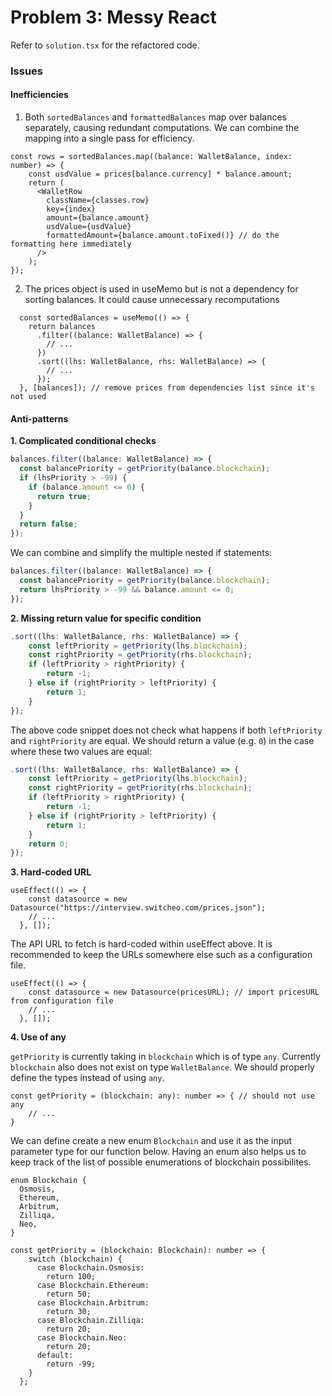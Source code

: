 # Problem 3: Messy React

Refer to `solution.tsx` for the refactored code.

### Issues

#### Inefficiencies

1. Both `sortedBalances` and `formattedBalances` map over balances separately, causing redundant computations. We can combine the mapping into a single pass for efficiency.

```tsx
const rows = sortedBalances.map((balance: WalletBalance, index: number) => {
    const usdValue = prices[balance.currency] * balance.amount;
    return (
      <WalletRow
        className={classes.row}
        key={index}
        amount={balance.amount}
        usdValue={usdValue}
        formattedAmount={balance.amount.toFixed()} // do the formatting here immediately
      />
    );
});
```


2. The prices object is used in useMemo but is not a dependency for sorting balances. It could cause unnecessary recomputations

```tsx
  const sortedBalances = useMemo(() => {
    return balances
      .filter((balance: WalletBalance) => {
        // ...
      })
      .sort((lhs: WalletBalance, rhs: WalletBalance) => {
        // ...
      });
  }, [balances]); // remove prices from dependencies list since it's not used
```

#### Anti-patterns

**1. Complicated conditional checks**

```ts
balances.filter((balance: WalletBalance) => {
  const balancePriority = getPriority(balance.blockchain);
  if (lhsPriority > -99) {
    if (balance.amount <= 0) {
      return true;
    }
  }
  return false;
});
```

We can combine and simplify the multiple nested if statements:

```ts
balances.filter((balance: WalletBalance) => {
  const balancePriority = getPriority(balance.blockchain);
  return lhsPriority > -99 && balance.amount <= 0;
});
```

**2. Missing return value for specific condition**

```ts
.sort((lhs: WalletBalance, rhs: WalletBalance) => {
    const leftPriority = getPriority(lhs.blockchain);
    const rightPriority = getPriority(rhs.blockchain);
    if (leftPriority > rightPriority) {
        return -1;
    } else if (rightPriority > leftPriority) {
        return 1;
    }
});
```

The above code snippet does not check what happens if both `leftPriority` and `rightPriority` are equal. We should return a value (e.g. `0`) in the case where these two values are equal:

```ts
.sort((lhs: WalletBalance, rhs: WalletBalance) => {
    const leftPriority = getPriority(lhs.blockchain);
    const rightPriority = getPriority(rhs.blockchain);
    if (leftPriority > rightPriority) {
        return -1;
    } else if (rightPriority > leftPriority) {
        return 1;
    }
    return 0;
});
```

**3. Hard-coded URL**

```tsx
useEffect(() => {
    const datasource = new Datasource("https://interview.switcheo.com/prices.json");
    // ...
  }, []);
```

The API URL to fetch is hard-coded within useEffect above. It is recommended to keep the URLs somewhere else such as a configuration file.

```tsx
useEffect(() => {
    const datasource = new Datasource(pricesURL); // import pricesURL from configuration file
    // ...
  }, []);
```

**4. Use of any**

`getPriority` is currently taking in `blockchain` which is of type `any`. Currently `blockchain` also does not exist on type `WalletBalance`. We should properly define the types instead of using `any`.

```tsx
const getPriority = (blockchain: any): number => { // should not use any
	// ...
}
```

We can define create a new enum `Blockchain` and use it as the input parameter type for our function below. Having an enum also helps us to keep track of the list of possible enumerations of blockchain possibilites.

```tsx
enum Blockchain {
  Osmosis,
  Ethereum,
  Arbitrum,
  Zilliqa,
  Neo,
}

const getPriority = (blockchain: Blockchain): number => {
    switch (blockchain) {
      case Blockchain.Osmosis:
        return 100;
      case Blockchain.Ethereum:
        return 50;
      case Blockchain.Arbitrum:
        return 30;
      case Blockchain.Zilliqa:
        return 20;
      case Blockchain.Neo:
        return 20;
      default:
        return -99;
    }
  };
```